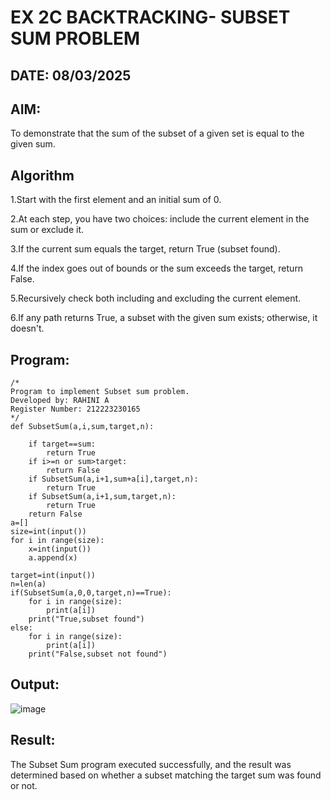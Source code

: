 # EX 2C BACKTRACKING- SUBSET SUM PROBLEM
## DATE: 08/03/2025
## AIM:
To demonstrate that the sum of the subset of a given set is equal to the given sum.


## Algorithm
1.Start with the first element and an initial sum of 0.

2.At each step, you have two choices: include the current element in the sum or exclude it.

3.If the current sum equals the target, return True (subset found).

4.If the index goes out of bounds or the sum exceeds the target, return False.

5.Recursively check both including and excluding the current element.

6.If any path returns True, a subset with the given sum exists; otherwise, it doesn't. 
   

## Program:
```
/*
Program to implement Subset sum problem.
Developed by: RAHINI A
Register Number: 212223230165
*/
def SubsetSum(a,i,sum,target,n):

    if target==sum:
        return True
    if i>=n or sum>target:
        return False
    if SubsetSum(a,i+1,sum+a[i],target,n):
        return True
    if SubsetSum(a,i+1,sum,target,n):
        return True
    return False
a=[]
size=int(input())
for i in range(size):
    x=int(input())
    a.append(x)

target=int(input())
n=len(a)
if(SubsetSum(a,0,0,target,n)==True):
    for i in range(size):
        print(a[i])
    print("True,subset found")
else:
    for i in range(size):
        print(a[i])
    print("False,subset not found")

```

## Output:

![image](https://github.com/user-attachments/assets/927a2e16-6a18-439c-8827-4b875e02ef7c)


## Result:
The Subset Sum program executed successfully, and the result was determined based on whether a subset matching the target sum was found or not.
